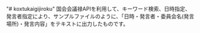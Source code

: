 "# koxtukaigijiroku" 
国会会議禄APIを利用して、キーワード検索、日時指定、発言者指定により、サンプルファイルのように、「日時・発言者・委員会名(発言場所)・発言内容」をテキストに出力したものです。

